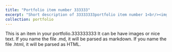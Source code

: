 ```yaml
---
title: "Portfolio item number 333333"
excerpt: "Short description of 33333333portfolio item number 1<br/><img src='/images/500x300.png'>"
collection: portfolio
---
```


This is an item in your portfolio.333333333 It can be have images or nice text. If you name the file .md, it will be parsed as markdown. If you name the file .html, it will be parsed as HTML. 

